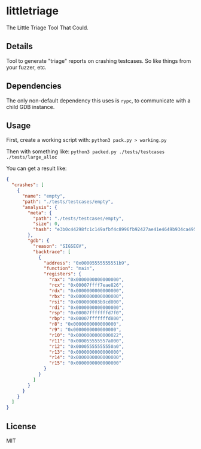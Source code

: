 # littletriage

The Little Triage Tool That Could.

## Details

Tool to generate "triage" reports on crashing testcases. So like things from
your fuzzer, etc.

## Dependencies

The only non-default dependency this uses is `rypc`, to communicate with a child
GDB instance.

## Usage

First, create a working script with:
`python3 pack.py > working.py`

Then with something like:
`python3 packed.py ./tests/testcases ./tests/large_alloc`

You can get a result like:

```json
{
  "crashes": [
    {
      "name": "empty",
      "path": "./tests/testcases/empty",
      "analysis": {
        "meta": {
          "path": "./tests/testcases/empty",
          "size": 0,
          "hash": "e3b0c44298fc1c149afbf4c8996fb92427ae41e4649b934ca495991b7852b855"
        },
        "gdb": {
          "reason": "SIGSEGV",
          "backtrace": [
            {
              "address": "0x00005555555551b9",
              "function": "main",
              "registers": {
                "rax": "0x0000000000000000",
                "rcx": "0x00007ffff7eae826",
                "rdx": "0x0000000000000000",
                "rbx": "0x0000000000000000",
                "rsi": "0x000000003b9cd000",
                "rdi": "0x0000000000000000",
                "rsp": "0x00007fffffffd7f0",
                "rbp": "0x00007fffffffd800",
                "r8": "0x0000000000000000",
                "r9": "0x0000000000000000",
                "r10": "0x0000000000000022",
                "r11": "0x000055555557a000",
                "r12": "0x00005555555550a0",
                "r13": "0x0000000000000000",
                "r14": "0x0000000000000000",
                "r15": "0x0000000000000000"
              }
            }
          ]
        }
      }
    }
  ]
}
```

## License

MIT
